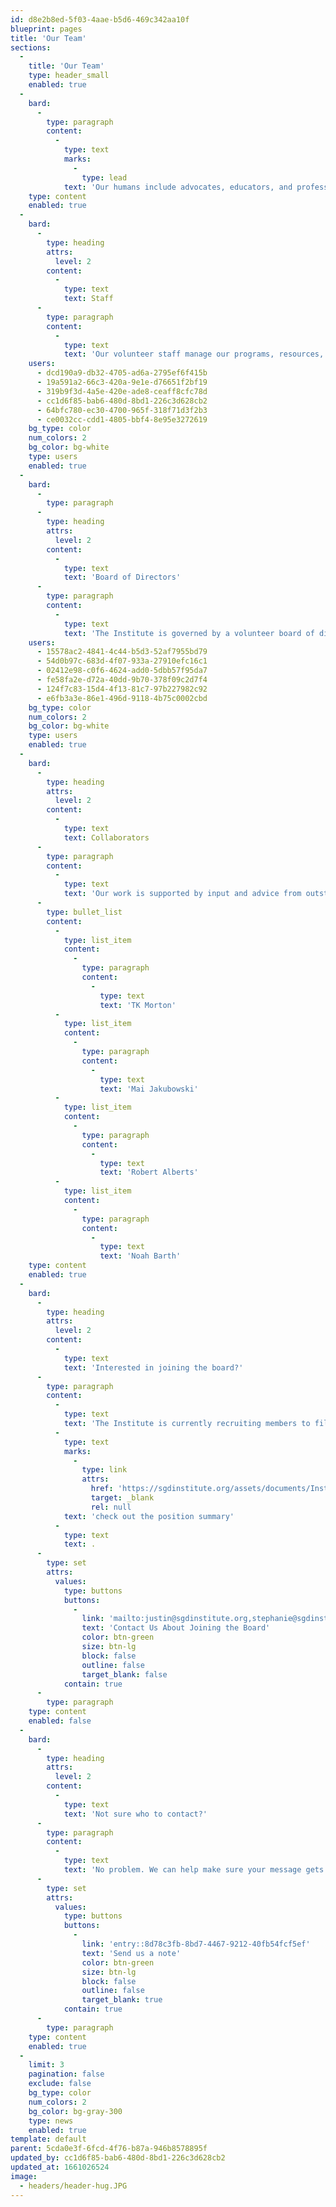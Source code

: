 ```yaml
---
id: d8e2b8ed-5f03-4aae-b5d6-469c342aa10f
blueprint: pages
title: 'Our Team'
sections:
  -
    title: 'Our Team'
    type: header_small
    enabled: true
  -
    bard:
      -
        type: paragraph
        content:
          -
            type: text
            marks:
              -
                type: lead
            text: 'Our humans include advocates, educators, and professionals with experience in a diverse array of fields—higher education, financial services, marketing, urban farming, IT/web development, local government, and more—who''ve dedicated themselves to the causes of building queer success in the Midwest.'
    type: content
    enabled: true
  -
    bard:
      -
        type: heading
        attrs:
          level: 2
        content:
          -
            type: text
            text: Staff
      -
        type: paragraph
        content:
          -
            type: text
            text: 'Our volunteer staff manage our programs, resources, and operations.'
    users:
      - dcd190a9-db32-4705-ad6a-2795ef6f415b
      - 19a591a2-66c3-420a-9e1e-d76651f2bf19
      - 319b9f3d-4a5e-420e-ade8-ceaff8cfc78d
      - cc1d6f85-bab6-480d-8bd1-226c3d628cb2
      - 64bfc780-ec30-4700-965f-318f71d3f2b3
      - ce0032cc-cdd1-4805-bbf4-8e95e3272619
    bg_type: color
    num_colors: 2
    bg_color: bg-white
    type: users
    enabled: true
  -
    bard:
      -
        type: paragraph
      -
        type: heading
        attrs:
          level: 2
        content:
          -
            type: text
            text: 'Board of Directors'
      -
        type: paragraph
        content:
          -
            type: text
            text: 'The Institute is governed by a volunteer board of directors.'
    users:
      - 15578ac2-4841-4c44-b5d3-52af7955bd79
      - 54d0b97c-683d-4f07-933a-27910efc16c1
      - 02412e98-c0f6-4624-add0-5dbb57f95da7
      - fe58fa2e-d72a-40dd-9b70-378f09c2d7f4
      - 124f7c83-15d4-4f13-81c7-97b227982c92
      - e6fb3a3e-86e1-496d-9118-4b75c0002cbd
    bg_type: color
    num_colors: 2
    bg_color: bg-white
    type: users
    enabled: true
  -
    bard:
      -
        type: heading
        attrs:
          level: 2
        content:
          -
            type: text
            text: Collaborators
      -
        type: paragraph
        content:
          -
            type: text
            text: 'Our work is supported by input and advice from outstanding accomplices.'
      -
        type: bullet_list
        content:
          -
            type: list_item
            content:
              -
                type: paragraph
                content:
                  -
                    type: text
                    text: 'TK Morton'
          -
            type: list_item
            content:
              -
                type: paragraph
                content:
                  -
                    type: text
                    text: 'Mai Jakubowski'
          -
            type: list_item
            content:
              -
                type: paragraph
                content:
                  -
                    type: text
                    text: 'Robert Alberts'
          -
            type: list_item
            content:
              -
                type: paragraph
                content:
                  -
                    type: text
                    text: 'Noah Barth'
    type: content
    enabled: true
  -
    bard:
      -
        type: heading
        attrs:
          level: 2
        content:
          -
            type: text
            text: 'Interested in joining the board?'
      -
        type: paragraph
        content:
          -
            type: text
            text: 'The Institute is currently recruiting members to fill vacancies on the board of directors. To learn more about the role and responsibilities of board members, '
          -
            type: text
            marks:
              -
                type: link
                attrs:
                  href: 'https://sgdinstitute.org/assets/documents/Institute_Board_Roles_and_Responsibilities.pdf'
                  target: _blank
                  rel: null
            text: 'check out the position summary'
          -
            type: text
            text: .
      -
        type: set
        attrs:
          values:
            type: buttons
            buttons:
              -
                link: 'mailto:justin@sgdinstitute.org,stephanie@sgdinstitute.org?subject=Board%20of%20Directors'
                text: 'Contact Us About Joining the Board'
                color: btn-green
                size: btn-lg
                block: false
                outline: false
                target_blank: false
            contain: true
      -
        type: paragraph
    type: content
    enabled: false
  -
    bard:
      -
        type: heading
        attrs:
          level: 2
        content:
          -
            type: text
            text: 'Not sure who to contact?'
      -
        type: paragraph
        content:
          -
            type: text
            text: 'No problem. We can help make sure your message gets to the right human.'
      -
        type: set
        attrs:
          values:
            type: buttons
            buttons:
              -
                link: 'entry::8d78c3fb-8bd7-4467-9212-40fb54fcf5ef'
                text: 'Send us a note'
                color: btn-green
                size: btn-lg
                block: false
                outline: false
                target_blank: true
            contain: true
      -
        type: paragraph
    type: content
    enabled: true
  -
    limit: 3
    pagination: false
    exclude: false
    bg_type: color
    num_colors: 2
    bg_color: bg-gray-300
    type: news
    enabled: true
template: default
parent: 5cda0e3f-6fcd-4f76-b87a-946b8578895f
updated_by: cc1d6f85-bab6-480d-8bd1-226c3d628cb2
updated_at: 1661026524
image:
  - headers/header-hug.JPG
---
```

